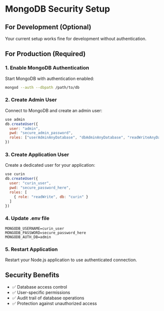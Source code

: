 # MongoDB Security Setup

## For Development (Optional)
Your current setup works fine for development without authentication.

## For Production (Required)

### 1. Enable MongoDB Authentication

Start MongoDB with authentication enabled:
```bash
mongod --auth --dbpath /path/to/db
```

### 2. Create Admin User
Connect to MongoDB and create an admin user:
```javascript
use admin
db.createUser({
  user: "admin",
  pwd: "secure_admin_password",
  roles: ["userAdminAnyDatabase", "dbAdminAnyDatabase", "readWriteAnyDatabase"]
})
```

### 3. Create Application User
Create a dedicated user for your application:
```javascript
use curin
db.createUser({
  user: "curin_user",
  pwd: "secure_password_here",
  roles: [
    { role: "readWrite", db: "curin" }
  ]
})
```

### 4. Update .env file
```env
MONGODB_USERNAME=curin_user
MONGODB_PASSWORD=secure_password_here
MONGODB_AUTH_DB=admin
```

### 5. Restart Application
Restart your Node.js application to use authenticated connection.

## Security Benefits
- ✅ Database access control
- ✅ User-specific permissions
- ✅ Audit trail of database operations
- ✅ Protection against unauthorized access
